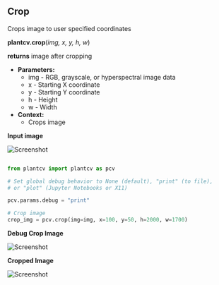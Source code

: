## Crop

Crops image to user specified coordinates 

**plantcv.crop**(*img, x, y, h, w*)

**returns** image after cropping 

- **Parameters:**
    - img - RGB, grayscale, or hyperspectral image data
    - x - Starting X coordinate
    - y - Starting Y coordinate 
    - h - Height 
    - w - Width
- **Context:**
    - Crops image 
    
**Input image**

![Screenshot](img/documentation_images/auto_crop/2016-05-25_1031.chamber129-camera-01.jpg)

```python

from plantcv import plantcv as pcv

# Set global debug behavior to None (default), "print" (to file), 
# or "plot" (Jupyter Notebooks or X11)

pcv.params.debug = "print"

# Crop image
crop_img = pcv.crop(img=img, x=100, y=50, h=2000, w=1700)

```

**Debug Crop Image**

![Screenshot](img/documentation_images/crop/)


**Cropped Image**

![Screenshot](img/documentation_images/crop/)
